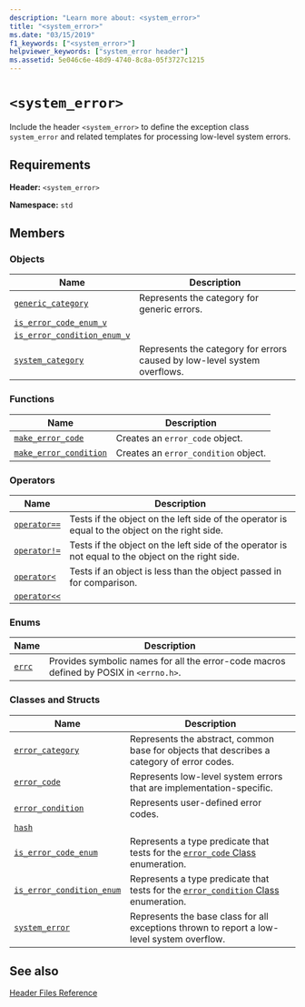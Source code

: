 ```yaml
---
description: "Learn more about: <system_error>"
title: "<system_error>"
ms.date: "03/15/2019"
f1_keywords: ["<system_error>"]
helpviewer_keywords: ["system_error header"]
ms.assetid: 5e046c6e-48d9-4740-8c8a-05f3727c1215
---
```

# `<system_error>`

Include the header `<system_error>` to define the exception class `system_error` and related templates for processing low-level system errors.

## Requirements

**Header:** `<system_error>`

**Namespace:** `std`

## Members

### Objects

|Name|Description|
|-|-|
|[`generic_category`](../standard-library/system-error-functions.md#generic_category)|Represents the category for generic errors.|
|[`is_error_code_enum_v`](../standard-library/system-error-functions.md#is_error_code_enum_v)||
|[`is_error_condition_enum_v`](../standard-library/system-error-functions.md#is_error_condition_enum_v)||
|[`system_category`](../standard-library/system-error-functions.md#system_category)|Represents the category for errors caused by low-level system overflows.|

### Functions

|Name|Description|
|-|-|
|[`make_error_code`](../standard-library/system-error-functions.md#make_error_code)|Creates an `error_code` object.|
|[`make_error_condition`](../standard-library/system-error-functions.md#make_error_condition)|Creates an `error_condition` object.|

### Operators

|Name|Description|
|-|-|
|[`operator==`](../standard-library/system-error-operators.md#op_eq_eq)|Tests if the object on the left side of the operator is equal to the object on the right side.|
|[`operator!=`](../standard-library/system-error-operators.md#op_neq)|Tests if the object on the left side of the operator is not equal to the object on the right side.|
|[`operator<`](../standard-library/system-error-operators.md#op_lt)|Tests if an object is less than the object passed in for comparison.|
|[`operator<<`](../standard-library/system-error-operators.md#op_ostream)||

### Enums

|Name|Description|
|-|-|
|[`errc`](../standard-library/system-error-enums.md#errc)|Provides symbolic names for all the error-code macros defined by POSIX in `<errno.h>`.|

### Classes and Structs

|Name|Description|
|-|-|
|[`error_category`](../standard-library/error-category-class.md)|Represents the abstract, common base for objects that describes a category of error codes.|
|[`error_code`](../standard-library/error-code-class.md)|Represents low-level system errors that are implementation-specific.|
|[`error_condition`](../standard-library/error-condition-class.md)|Represents user-defined error codes.|
|[`hash`](../standard-library/hash-structure.md#system_error)||
|[`is_error_code_enum`](../standard-library/is-error-code-enum-class.md)|Represents a type predicate that tests for the [`error_code` Class](../standard-library/error-code-class.md) enumeration.|
|[`is_error_condition_enum`](../standard-library/is-error-condition-enum-class.md)|Represents a type predicate that tests for the [`error_condition` Class](../standard-library/error-condition-class.md) enumeration.|
|[`system_error`](../standard-library/system-error-class.md)|Represents the base class for all exceptions thrown to report a low-level system overflow.|

## See also

[Header Files Reference](../standard-library/cpp-standard-library-header-files.md)
